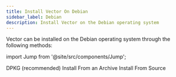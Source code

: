 ```yaml
---
title: Install Vector On Debian
sidebar_label: Debian
description: Install Vector on the Debian operating system
---
```


Vector can be installed on the Debian operating system through the following
methods:

import Jump from '@site/src/components/Jump';

<Jump to="/docs/setup/installation/package-managers/dpkg">DPKG (recommended)</Jump>
<Jump to="/docs/setup/installation/manual/from-archives">Install From an Archive</Jump>
<Jump to="/docs/setup/installation/manual/from-source">Install From Source</Jump>



